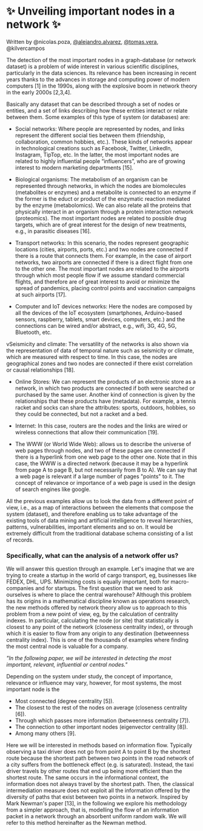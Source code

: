 # ✨ Unveiling important nodes in a network  ✨

Written by @nicolas.poza, [@alejandro.alvarez](https://scholar.google.com/citations?user=yzwCzQ4AAAAJ&hl=es), [@tomas.vera](http://vtomasv.net/), @kilvercampos 

The detection of the most important nodes in a graph-database (or network dataset) is a problem of wide interest in various scientific disciplines, particularly in the data sciences. Its relevance has been increasing in recent years thanks to the advances in storage and computing power of modern computers [1]  in the 1990s,  along with the explosive boom in network theory in the early 2000s [2,3,4].

Basically any dataset that can be described through a set of nodes or entities, and a set of links describing how these entities interact or relate between them. Some examples of this type of system (or databases) are:

* Social networks: Where people are represented by nodes, and links represent the different social ties between them (friendship, collaboration, common hobbies, etc.). These kinds of networks appear in technological creations such as Facebook, Twitter, LinkedIn, Instagram, TipTop, etc. In the latter, the most important nodes are related to highly influential people “influencers”, who are of growing interest to modern marketing departments [15]. 

* Biological organisms: The metabolism of an organism can be represented through networks, in which the nodes are biomolecules (metabolites or enzymes) and a metabolite is connected to an enzyme if the former is the educt or product of the enzymatic reaction mediated by the enzyme (metabolomics). We can also relate all the proteins that physically interact in an organism through a protein interaction network (proteomics). The most important nodes are related to possible drug targets, which are of great interest for the design of new treatments, e.g., in parasitic diseases [16]. 

* Transport networks: In this scenario, the nodes represent geographic locations (cities, airports, ports, etc.) and two nodes are connected if there is a route that connects them. For example, in the case of airport networks, two airports are connected if there is a direct flight from one to the other one. The most important nodes are related to the airports through which most people flow if we assume standard commercial flights, and therefore are of great interest to avoid or minimize the spread of pandemics, placing control points and vaccination campaigns at such airports [17]. 

* Computer and IoT devices networks: Here the nodes are composed by all the devices of the IoT ecosystem (smartphones, Arduino-based sensors, raspberry, tablets, smart devices, computers, etc.) and the connections can be wired and/or abstract, e.g., wifi, 3G, 4G, 5G, Bluetooth, etc.

vSeismicity and climate: The versatility of the networks is also shown via the representation of data of temporal nature such as seismicity or climate, which are measured with respect to time. In this case, the nodes are geographical zones and two nodes are connected if there exist correlation or causal relationships [18].

* Online Stores: We can represent the products of an electronic store as a network, in which two products are connected if both were searched or purchased by the same user. Another kind of connection is given by the relationships that these products have (metadata). For example, a tennis racket and socks can share the attributes: sports, outdoors, hobbies, so they could be connected, but not a racket and a bed.

* Internet: In this case, routers are the nodes and the links are wired or wireless connections that allow their communication  [19].

* The WWW (or World Wide Web): allows us to describe the universe of web pages through nodes, and two of these pages are connected if there is a hyperlink from one web page to the other one. Note that in this case, the WWW is a directed network (because it may be a hyperlink from page A to page B, but not necessarily from B to A). We can say that a web page is relevant if a large number of pages "points" to it. The concept of relevance or importance of a web page is used in the design of search engines like google.

All the previous examples allow us to look the data from a different point of view, i.e., as a map of interactions between the elements that compose the system (dataset), and therefore enabling us to take advantage of the existing tools of data mining and artificial intelligence to reveal hierarchies, patterns, vulnerabilities, important elements and so on. It would be extremely difficult from the traditional database schema consisting of a list of records.

### Specifically, what can the analysis of a network offer us?

We will answer this question through an example. Let's imagine that we are trying to create a startup in the world of cargo transport, eg, businesses like FEDEX, DHL, UPS. Minimizing costs is equally important, both for macro-companies and for startups. The first question that we need to ask ourselves is where to place the central warehouse? Although this problem has its origins in a mathematical discipline known as operations research, the new methods offered by network theory allow us to approach to this problem from a new point of view, eg, by the calculation of centrality indexes. In particular, calculating the node (or site) that statistically is closest to any point of the network (closeness centrality index), or through which it is easier to flow from any origin to any destination (betweenness centrality index). This is one of the thousands of examples where finding the most central node is valuable for a company.

_"In the following paper, we will be interested in detecting the most important, relevant, influential or central nodes."_

Depending on the system under study, the concept of importance, relevance or influence may vary, however, for most systems, the most important node is the 

* Most connected (degree centrality [5]).
* The closest to the rest of the nodes on average (closeness centrality [6]). 
* Through which passes more information (betweenness centrality [7]).
* The connection to other important nodes (eigenvector centrality [8]).
* Among many others [9].

Here we will be interested in methods based on information flow. 
Typically observing a taxi driver does not go from point A to point B by the shortest route because the shortest path between two points in the road network of a city suffers from the bottleneck effect (e.g. is saturated). Instead, the taxi driver travels by other routes that end up being more efficient than the shortest route. The same occurs in the informational context, the information does not always travel by the shortest path. Then, the classical intermediation measure does not exploit all the information offered by the diversity of paths that exist between two points in a network.
Inspired by Mark Newman's paper [13], in the following we explore his methodology from a simpler approach, that is, modelling the flow of an information packet in a network through an absorbent uniform random walk. We will refer to this method hereinafter as the Newman method.


